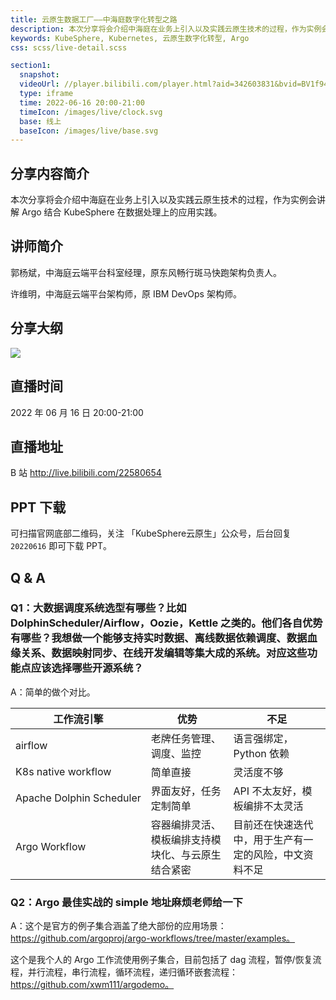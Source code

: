 ```yaml
---
title: 云原生数据工厂——中海庭数字化转型之路
description: 本次分享将会介绍中海庭在业务上引入以及实践云原生技术的过程，作为实例会讲解 Argo 结合 KubeSphere 在数据处理上的应用实践。
keywords: KubeSphere, Kubernetes, 云原生数字化转型, Argo
css: scss/live-detail.scss

section1:
  snapshot: 
  videoUrl: //player.bilibili.com/player.html?aid=342603831&bvid=BV1f94y127E1&cid=748763288&page=1&high_quality=1
  type: iframe
  time: 2022-06-16 20:00-21:00
  timeIcon: /images/live/clock.svg
  base: 线上
  baseIcon: /images/live/base.svg
---
```

## 分享内容简介

本次分享将会介绍中海庭在业务上引入以及实践云原生技术的过程，作为实例会讲解 Argo 结合 KubeSphere 在数据处理上的应用实践。

## 讲师简介

郭杨斌，中海庭云端平台科室经理，原东风畅行斑马快跑架构负责人。

许维明，中海庭云端平台架构师，原 IBM DevOps 架构师。

## 分享大纲

![](https://pek3b.qingstor.com/kubesphere-community/images/headingdata0616-live.png)

## 直播时间

2022 年 06 月 16 日 20:00-21:00

## 直播地址

B 站  http://live.bilibili.com/22580654

## PPT 下载

可扫描官网底部二维码，关注 「KubeSphere云原生」公众号，后台回复 `20220616` 即可下载 PPT。

## Q & A

### Q1：大数据调度系统选型有哪些？比如 DolphinScheduler/Airflow，Oozie，Kettle 之类的。他们各自优势有哪些？我想做一个能够支持实时数据、离线数据依赖调度、数据血缘关系、数据映射同步、在线开发编辑等集大成的系统。对应这些功能点应该选择哪些开源系统？

A：简单的做个对比。


| 工作流引擎 | 优势 | 不足 |
| -------- | -------- | -------- |
| airflow     | 老牌任务管理、调度、监控     | 语言强绑定，Python 依赖    |
|K8s native workflow|简单直接|灵活度不够|
|Apache Dolphin Scheduler|界面友好，任务定制简单| API 不太友好，模板编排不太灵活|
|Argo Workflow|容器编排灵活、模板编排支持模块化、与云原生结合紧密|目前还在快速迭代中，用于生产有一定的风险，中文资料不足|

### Q2：Argo 最佳实战的 simple 地址麻烦老师给一下
A：这个是官方的例子集合涵盖了绝大部份的应用场景： https://github.com/argoproj/argo-workflows/tree/master/examples。

这个是我个人的 Argo 工作流使用例子集合，目前包括了 dag 流程，暂停/恢复流程，并行流程，串行流程，循环流程，递归循环嵌套流程： https://github.com/xwm111/argodemo。